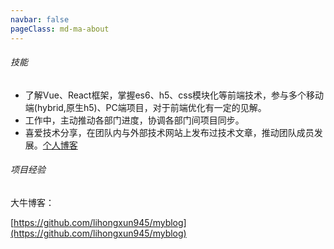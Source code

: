 ```yaml
---
navbar: false
pageClass: md-ma-about
---
```




###### 技能

+ 了解Vue、React框架，掌握es6、h5、css模块化等前端技术，参与多个移动端(hybrid,原生h5)、PC端项目，对于前端优化有一定的见解。
+ 工作中，主动推动各部门进度，协调各部门间项目同步。
+ 喜爱技术分享，在团队内与外部技术网站上发布过技术文章，推动团队成员发展。[个人博客](https://www.maxiong.ren)

###### 项目经验




大牛博客：

[https://github.com/lihongxun945/myblog](https://github.com/lihongxun945/myblog)

<about />

